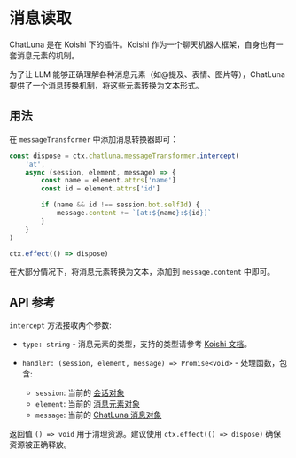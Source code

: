 # 消息读取

ChatLuna 是在 Koishi 下的插件。Koishi 作为一个聊天机器人框架，自身也有一套消息元素的机制。

为了让 LLM 能够正确理解各种消息元素（如@提及、表情、图片等），ChatLuna 提供了一个消息转换机制，将这些元素转换为文本形式。

## 用法

在 `messageTransformer` 中添加消息转换器即可：

```typescript
const dispose = ctx.chatluna.messageTransformer.intercept(
    'at',
    async (session, element, message) => {
        const name = element.attrs['name']
        const id = element.attrs['id']

        if (name && id !== session.bot.selfId) {
            message.content += `[at:${name}:${id}]`
        }
    }
)   

ctx.effect(() => dispose)
```

在大部分情况下，将消息元素转换为文本，添加到 `message.content` 中即可。

## API 参考

`intercept` 方法接收两个参数:

- `type: string` - 消息元素的类型，支持的类型请参考 [Koishi 文档](https://koishi.chat/zh-CN/guide/basic/element.html#%E6%B3%A8%E5%86%8C%E5%85%A8%E5%B1%80%E7%BB%84%E4%BB%B6)。

- `handler: (session, element, message) => Promise<void>` - 处理函数，包含:
  - `session`: 当前的 [会话对象](https://koishi.chat/zh-CN/api/core/session.html)
  - `element`: 当前的 [消息元素对象](https://koishi.chat/zh-CN/api/message/elements.html)
  - `message`: 当前的 [ChatLuna 消息对象](../api-reference/middleware/message)

返回值 `() => void` 用于清理资源。建议使用 `ctx.effect(() => dispose)` 确保资源被正确释放。
